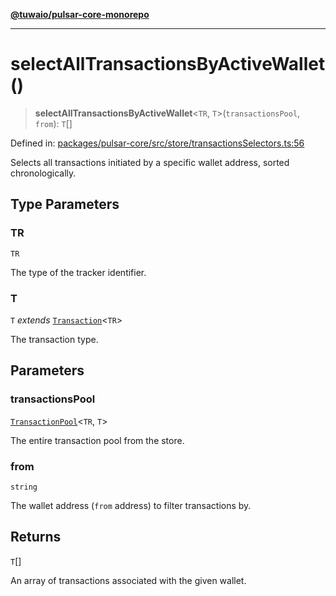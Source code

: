 [**@tuwaio/pulsar-core-monorepo**](../../../README.md)

***

# selectAllTransactionsByActiveWallet()

> **selectAllTransactionsByActiveWallet**\<`TR`, `T`\>(`transactionsPool`, `from`): `T`[]

Defined in: [packages/pulsar-core/src/store/transactionsSelectors.ts:56](https://github.com/TuwaIO/pulsar-core/blob/494f4105ae0c6206b7fb474bf50e2b00399fd8c0/packages/pulsar-core/src/store/transactionsSelectors.ts#L56)

Selects all transactions initiated by a specific wallet address, sorted chronologically.

## Type Parameters

### TR

`TR`

The type of the tracker identifier.

### T

`T` *extends* [`Transaction`](../type-aliases/Transaction.md)\<`TR`\>

The transaction type.

## Parameters

### transactionsPool

[`TransactionPool`](../type-aliases/TransactionPool.md)\<`TR`, `T`\>

The entire transaction pool from the store.

### from

`string`

The wallet address (`from` address) to filter transactions by.

## Returns

`T`[]

An array of transactions associated with the given wallet.
